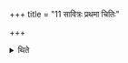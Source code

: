 +++
title = "11 सावित्रः प्रथमा चितिः"

+++

<details><summary>थिते</summary>

11. (In this case) the first layer (should be of the Sāvitra (type); the second (of) space-fillers; the third Nāciketa; the fourth (of) the space-fillers, the fifth Cāturhotra; the sixth Vaiśvasr̥ja, (and) the seventh Aruṇaketuka.  
</details>
